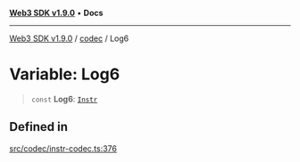 [**Web3 SDK v1.9.0**](../../../README.md) • **Docs**

***

[Web3 SDK v1.9.0](../../../globals.md) / [codec](../README.md) / Log6

# Variable: Log6

> `const` **Log6**: [`Instr`](../type-aliases/Instr.md)

## Defined in

[src/codec/instr-codec.ts:376](https://github.com/Mystic-Nayy/alephium-web3/blob/ee41f5e0e7d7fb0b155fe62f05b2ac03772895ca/packages/web3/src/codec/instr-codec.ts#L376)
